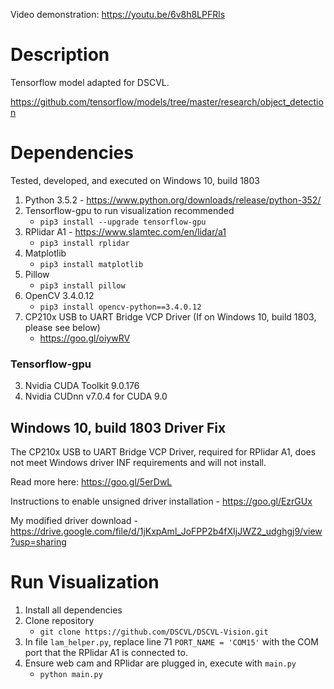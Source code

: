 Video demonstration: https://youtu.be/6v8h8LPFRls

# Description
Tensorflow model adapted for DSCVL. 

https://github.com/tensorflow/models/tree/master/research/object_detection

# Dependencies
Tested, developed, and executed on Windows 10, build 1803
1. Python 3.5.2 - https://www.python.org/downloads/release/python-352/
2. Tensorflow-gpu to run visualization recommended
	- `pip3 install --upgrade tensorflow-gpu`
3. RPlidar A1 - https://www.slamtec.com/en/lidar/a1
	- `pip3 install rplidar`
4. Matplotlib
	- `pip3 install matplotlib`
5. Pillow
	- `pip3 install pillow`
6. OpenCV 3.4.0.12
	- `pip3 install opencv-python==3.4.0.12`
7. CP210x USB to UART Bridge VCP Driver (If on Windows 10, build 1803, please see below)
	- https://goo.gl/oiywRV

### Tensorflow-gpu
3. Nvidia CUDA Toolkit 9.0.176 
4. Nvidia CUDnn v7.0.4 for CUDA 9.0

## Windows 10, build 1803 Driver Fix
The CP210x USB to UART Bridge VCP Driver, required for RPlidar A1, does not meet Windows driver INF requirements and will not install.

Read more here: https://goo.gl/5erDwL

Instructions to enable unsigned driver installation - https://goo.gl/EzrGUx

My modified driver download
	- https://drive.google.com/file/d/1jKxpAml_JoFPP2b4fXIjJWZ2_udghgj9/view?usp=sharing

# Run Visualization
1. Install all dependencies
2. Clone repository
	- `git clone https://github.com/DSCVL/DSCVL-Vision.git`
3. In file `lam_helper.py`, replace line 71 `PORT_NAME = 'COM15'` with the COM port that the RPlidar A1 is connected to.
4. Ensure web cam and RPlidar are plugged in, execute with `main.py`
	- `python main.py`
